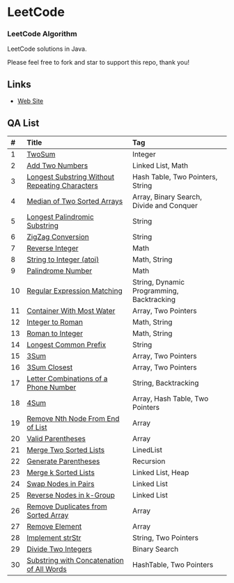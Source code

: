 LeetCode
========

### LeetCode Algorithm

LeetCode solutions in Java.

Please feel free to fork and star to support this repo, thank you!

## Links

* [Web Site](http://www.cnblogs.com/lingyejun/)

## QA List

| #    | Title                                    | Tag                                      |
| :--- | :--------------------------------------- | :--------------------------------------- |
| 1    | [TwoSum][001]                   | Integer                |
| 2    | [Add Two Numbers][002]                   | Linked List, Math                |
| 3    | [Longest Substring Without Repeating Characters][003] | Hash Table, Two Pointers, String |
| 4    | [Median of Two Sorted Arrays][004]       | Array, Binary Search, Divide and Conquer |
| 5    | [Longest Palindromic Substring][005]     | String                           |
| 6    | [ZigZag Conversion][006]                 | String                           |
| 7    | [Reverse Integer][007]                   | Math                                     |
| 8    | [String to Integer (atoi)][008]          | Math, String                     |
| 9    | [Palindrome Number][009]                 | Math                                     |
| 10   | [Regular Expression Matching][010]       | String, Dynamic Programming, Backtracking |
| 11   | [Container With Most Water][011]         | Array, Two Pointers              |
| 12   | [Integer to Roman][012]                  | Math, String                     |
| 13   | [Roman to Integer][013]                  | Math, String                             |
| 14   | [Longest Common Prefix][014]             | String                                   |
| 15   | [3Sum][015]                              | Array, Two Pointers              |
| 16   | [3Sum Closest][016]                      | Array, Two Pointers              |
| 17   | [Letter Combinations of a Phone Number][017] | String, Backtracking             |
| 18   | [4Sum][018]                              | Array, Hash Table, Two Pointers  |
| 19   | [Remove Nth Node From End of List][019]                              | Array |
| 20   | [Valid Parentheses][020]                              | Array  |
| 21   | [Merge Two Sorted Lists][021]                              | LinedList  |
| 22   | [Generate Parentheses][022]                              | Recursion  |
| 23   | [Merge k Sorted Lists ][023]                              | Linked List, Heap  |
| 24   | [Swap Nodes in Pairs][024]                              | Linked List  |
| 25   | [Reverse Nodes in k-Group][025]                              | Linked List |
| 26   | [Remove Duplicates from Sorted Array][026]                              | Array |
| 27   | [Remove Element][027]                              | Array |
| 28   | [Implement strStr][028]                              | String, Two Pointers  |
| 29   | [Divide Two Integers][029]                              | Binary Search |
| 30   | [Substring with Concatenation of All Words][030]                              | HashTable, Two Pointers  |

[src]: https://github.com/lingyejun/LeetCode/tree/master/src

[001]: https://github.com/lingyejun/LeetCode/blob/master/001.Two_Sum/src/com/lingyejun/com/TwoSum.java
[002]: https://github.com/lingyejun/LeetCode/blob/master/002.Add_Two_Numbers/src/com/lingye/leetcode/AddTwoNumbers.java
[003]: https://github.com/lingyejun/LeetCode/blob/master/003.Longest_Substring_Without_Repeating_Characters/src/com/lingye/leetcode/LongestSubstring.java
[004]: https://github.com/lingyejun/LeetCode/blob/master/004.Median_of_Two_Sorted_Arrays/src/com/lingye/leetcode/MedianOfTwoArrays.java
[005]: https://github.com/lingyejun/LeetCode/blob/master/005.Longest_Palindromic_Substring/src/com/lingye/leetcode/LongestPalSub.java
[006]: https://github.com/lingyejun/LeetCode/blob/master/006.ZigZag_Conversion/src/com/lingye/leetcode/ZigZag.java
[007]: https://github.com/lingyejun/LeetCode/blob/master/007.Reverse_Integer/src/com/lingye/leetcode/ReverseInteger.java
[008]: https://github.com/lingyejun/LeetCode/blob/master/008.String_To_Integer/src/com/lingye/leetcode/StringToInteger.java
[009]: https://github.com/lingyejun/LeetCode/blob/master/009.Palindrome_Number/src/com/lingye/leetcode/PalindromeNumber.java
[010]: https://github.com/lingyejun/LeetCode/blob/master/010.Regular_Expression_Matching/src/com/lingye/leetcode/RegularMatching.java
[011]: https://github.com/lingyejun/LeetCode/blob/master/011.Container_With_Most_Water/src/com/lingye/leetcode/ContainerMostWater.java
[012]: https://github.com/lingyejun/LeetCode/blob/master/012.Integer_to_Roman/src/com/lingye/leetcode/IntegerToRoman.java
[013]: https://github.com/lingyejun/LeetCode/blob/master/013.Roman_To_Integer/src/com/lingye/leetcode/RomanToInteger.java
[014]: https://github.com/lingyejun/LeetCode/blob/master/014.Longest_Common_Prefix/src/com/lingye/leetcode/FindPrefix.java
[015]: https://github.com/lingyejun/LeetCode/blob/master/015.3Sum/src/com/lingye/leetcode/FindSumZero.java
[016]: https://github.com/lingyejun/LeetCode/blob/master/016.3Sum_Closest/src/com/lingye/leetcode/ClosestTo3Sum.java
[017]: https://github.com/lingyejun/LeetCode/blob/master/017.Letter_Combinations_of_a_Phone_Number/src/com/lingye/leetcode/PhoneNumberComStr.java
[018]: https://github.com/lingyejun/LeetCode/blob/master/018.4Sum/src/com/lingye/leetcode/SumOf4Num.java
[019]: https://github.com/lingyejun/LeetCode/blob/master/019.RemoveNthNodeFromEndofList/src/com/lingye/leetcode/renn/RemoveEndNthNode.java
[020]: https://github.com/lingyejun/LeetCode/blob/master/020.%20Valid_Parentheses/src/com/lingye/leetcode/ValidParentheses.java
[021]: https://github.com/lingyejun/LeetCode/blob/master/021.%20Merge_Two_Sorted_Lists/src/com/lingye/leetcode/mtsl/MergeTwoSortedLists.java
[022]: https://github.com/lingyejun/LeetCode/blob/master/022.%20Generate_Parentheses/src/com/lingye/leetcode/GenerateParentheses.java
[023]: https://github.com/lingyejun/LeetCode/blob/master/023.Merge_K_SortedLists/src/com/lingyejun/leetcode/mksl/MergeKSortLists.java
[024]: https://github.com/lingyejun/LeetCode/blob/master/024.Swap_Nodes_In_Pairs/src/com/lingyejun/leetcode/snip/SwapNodesInPairs.java
[025]: https://github.com/lingyejun/LeetCode/blob/master/025.Reverse_Nodes_In_k-Group/src/com/lingyejun/leetcode/rnikg/ReverseNodesInKGroup.java
[026]: https://github.com/lingyejun/LeetCode/blob/master/026.%20Remove_Duplicates_from_Sorted_Array/src/com/lingyejun/leetcode/RemoveDuplicatesFromSortedArray.java
[027]: https://github.com/lingyejun/LeetCode/blob/master/027.%20Remove_Element/src/com/lingyejun/leetcode/RemoveElement.java
[028]: https://github.com/lingyejun/LeetCode/blob/master/028.%20Implement_strStr/src/com/lingyejun/leetcode/ImplementStrStr.java
[029]: https://github.com/lingyejun/LeetCode/blob/master/029.%20Divide_Two_Integers/src/com/lingyejun/leetcode/DivideTwoIntegers.java
[030]: https://github.com/lingyejun/LeetCode/blob/master/30.Substring_with_Concatenation_of_All_Words/src/com/lingyejun/leetcode/Solution.java
